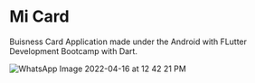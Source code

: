 # Mi Card
Buisness Card Application made under the Android with FLutter Development Bootcamp with Dart.

![WhatsApp Image 2022-04-16 at 12 42 21 PM](https://user-images.githubusercontent.com/93983185/163665643-7295d4df-427d-4a66-b556-f1e258e8f2b1.jpeg)
